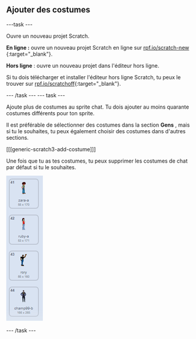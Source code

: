 ## Ajouter des costumes

\---task \---

Ouvre un nouveau projet Scratch.

**En ligne :** ouvre un nouveau projet Scratch en ligne sur [rpf.io/scratch-new](http://rpf.io/scratch-new) {:target="_blank"}.

**Hors ligne** : ouvre un nouveau projet dans l'éditeur hors ligne.

Si tu dois télécharger et installer l'éditeur hors ligne Scratch, tu peux le trouver sur [rpf.io/scratchoff](http://rpf.io/scratchoff){:target="_blank"}.

\--- /task \--- \--- task \---

Ajoute plus de costumes au sprite chat. Tu dois ajouter au moins quarante costumes différents pour ton sprite.

Il est préférable de sélectionner des costumes dans la section **Gens** , mais si tu le souhaites, tu peux également choisir des costumes dans d'autres sections.

[[[generic-scratch3-add-costume]]]

Une fois que tu as tes costumes, tu peux supprimer les costumes de chat par défaut si tu le souhaites.

![costumes](images/costumes.png)

\--- /task \---